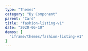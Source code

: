 ```yaml
---
type: "Themes"
category: "By Component"
parent: "Card"
title: "fashion-listing-v1"
date: "2020-06-10"
demos: [
  "iframe/themes/fashion-listing-v1"
]
---
```

